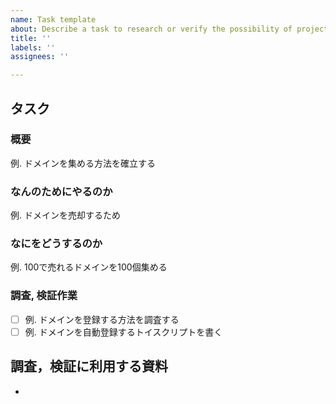 ```yaml
---
name: Task template
about: Describe a task to research or verify the possibility of project requirement.
title: ''
labels: ''
assignees: ''

---
```


## タスク
### 概要
例. ドメインを集める方法を確立する
### なんのためにやるのか
例. ドメインを売却するため
### なにをどうするのか
例. 100で売れるドメインを100個集める
### 調査, 検証作業
- [ ] 例. ドメインを登録する方法を調査する
- [ ] 例. ドメインを自動登録するトイスクリプトを書く
## 調査，検証に利用する資料
+ 
